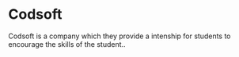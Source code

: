 # Codsoft
Codsoft is a company which they provide a intenship for students to encourage the skills of the student..
